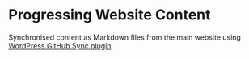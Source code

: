 # Progressing Website Content

Synchronised content as Markdown files from the main website using [WordPress GitHub Sync plugin](https://wordpress.org/plugins/wp-github-sync/).

